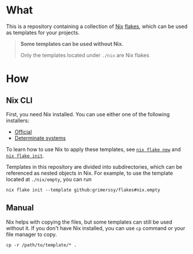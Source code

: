 # What

This is a repository containing a collection of
[Nix](https://nixos.org)
[flakes](https://nixos.wiki/wiki/Flakes),
which can be used as templates for your projects.

> **Some templates can be used without Nix.**
>
> Only the templates located under `./nix` are Nix flakes

# How

## Nix CLI

First, you need Nix installed. You can use either one of the following installers:

- [Official](https://nixos.org/download)
- [Determinate systems](https://github.com/DeterminateSystems/nix-installer)

To learn how to use Nix to apply these templates, see
[`nix flake new`](https://nixos.org/manual/nix/stable/command-ref/new-cli/nix3-flake-new)
and
[`nix flake init`](https://nixos.org/manual/nix/stable/command-ref/new-cli/nix3-flake-init).

Templates in this repository are divided into subdirectories,
which can be referenced as nested objects in Nix.
For example, to use the template located at `./nix/empty`, you can run

```
nix flake init --template github:grimerssy/flakes#nix.empty
```

## Manual

Nix helps with copying the files, but some templates can still be used without it.
If you don't have Nix installed, you can use `cp` command or your file manager to copy.

```
cp -r /path/to/template/* .
```
